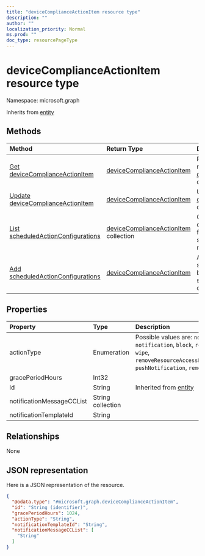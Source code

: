 ```yaml
---
title: "deviceComplianceActionItem resource type"
description: ""
author: ""
localization_priority: Normal
ms.prod: ""
doc_type: resourcePageType
---
```


# deviceComplianceActionItem resource type


Namespace: microsoft.graph




Inherits from [entity](../resources/entity.md)

## Methods
|Method|Return Type|Description|
|:---|:---|:---|
|[Get deviceComplianceActionItem](../api/devicecomplianceactionitem-get.md)|[deviceComplianceActionItem](../resources/devicecomplianceactionitem.md)|Read properties and relationships of the [deviceComplianceActionItem](../resources/devicecomplianceactionitem.md) object.|
|[Update deviceComplianceActionItem](../api/devicecomplianceactionitem-update.md)|[deviceComplianceActionItem](../resources/devicecomplianceactionitem.md)|Update the properties of a [deviceComplianceActionItem](../resources/devicecomplianceactionitem.md) object.|
|[List scheduledActionConfigurations](../api/devicecompliancescheduledactionforrule-list-scheduledactionconfigurations.md)|[deviceComplianceActionItem](../resources/devicecomplianceactionitem.md) collection|Get the deviceComplianceActionItems from the scheduledActionConfigurations navigation property.|
|[Add scheduledActionConfigurations](../api/devicecompliancescheduledactionforrule-post-scheduledactionconfigurations.md)|[deviceComplianceActionItem](../resources/devicecomplianceactionitem.md)|Add scheduledActionConfigurations by posting to the scheduledActionConfigurations collection.|

## Properties
|Property|Type|Description|
|:---|:---|:---|
|actionType|Enumeration| Possible values are: `noAction`, `notification`, `block`, `retire`, `wipe`, `removeResourceAccessProfiles`, `pushNotification`, `remoteLock`.|
|gracePeriodHours|Int32||
|id|String| Inherited from [entity](../resources/entity.md)|
|notificationMessageCCList|String collection||
|notificationTemplateId|String||

## Relationships
None

## JSON representation
Here is a JSON representation of the resource.
<!-- {
  "blockType": "resource",
  "keyProperty": "id",
  "@odata.type": "microsoft.graph.deviceComplianceActionItem",
  "baseType": "microsoft.graph.entity",
  "openType": false
}
-->
``` json
{
  "@odata.type": "#microsoft.graph.deviceComplianceActionItem",
  "id": "String (identifier)",
  "gracePeriodHours": 1024,
  "actionType": "String",
  "notificationTemplateId": "String",
  "notificationMessageCCList": [
    "String"
  ]
}
```

